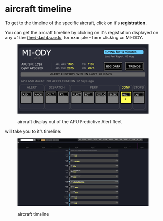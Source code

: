 # aircraft timeline

To get to the timeline of the specific aircraft, click on it's **registration.**&#x20;

You can get the aircraft timeline by clicking on it's registration displayed on any of the [fleet dashboards](../fleet-dashboards/), for example - here clicking on MI-ODY:

<figure><img src="../../../.gitbook/assets/Screenshot 2023-08-02 at 10.12.37.png" alt=""><figcaption><p>aircraft display out of the APU Predictive Alert fleet</p></figcaption></figure>

will take you to it's timeline:

<figure><img src="../../../.gitbook/assets/Screenshot 2023-08-02 at 10.13.48.png" alt=""><figcaption><p>aircraft timeline</p></figcaption></figure>

